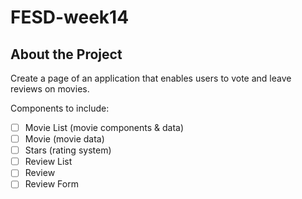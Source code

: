 # FESD-week14

## About the Project
Create a page of an application that enables users to vote and leave reviews on movies.

Components to include:
- [ ] Movie List (movie components & data)
- [ ] Movie (movie data)
- [ ] Stars (rating system)
- [ ] Review List
- [ ] Review
- [ ] Review Form

